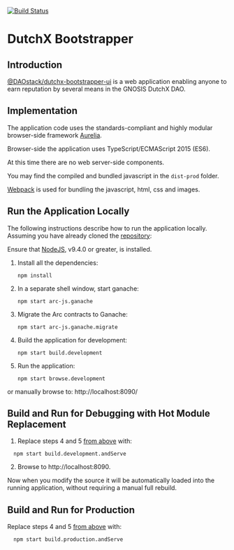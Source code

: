[![Build Status](https://api.travis-ci.org/daostack/dutchx-bootstrapper-ui.svg?branch=master)](https://travis-ci.org/daostack/dutchx-bootstrapper-ui)

# DutchX Bootstrapper

## Introduction

[@DAOstack/dutchx-bootstrapper-ui](https://github.com/daostack/dutchx-bootstrapper-ui) is a web application enabling anyone to earn reputation by several means in the GNOSIS DutchX DAO.

## Implementation
The application code uses the standards-compliant and highly modular browser-side framework [Aurelia](http://aurelia.io).

Browser-side the application uses TypeScript/ECMAScript 2015 (ES6).

At this time there are no web server-side components.

You may find the compiled and bundled javascript in the `dist-prod` folder.

[Webpack](https://webpack.js.org/) is used for bundling the javascript, html, css and images.

<a name="runApp"></a>
## Run the Application Locally

The following instructions describe how to run the application locally.  Assuming you have already cloned the [repository](https://github.com/daostack/dutchx-bootstrapper-ui):

Ensure that [NodeJS](https://nodejs.org/), v9.4.0 or greater, is installed.

1. Install all the dependencies:

    ```shell
    npm install
    ```

2. In a separate shell window, start ganache:

    ```script
    npm start arc-js.ganache
    ```

3. Migrate the Arc contracts to Ganache:

    ```script
    npm start arc-js.ganache.migrate
    ```

4. Build the application for development:

    ```script
    npm start build.development
    ```

5. Run the application:

    ```shell
    npm start browse.development
    ```

or manually browse to: http://localhost:8090/

## Build and Run for Debugging with Hot Module Replacement

1. Replace steps 4 and 5 [from above](#runApp) with:

```shell
  npm start build.development.andServe
```

2. Browse to http://localhost:8090.

Now when you modify the source it will be automatically loaded into the running application, without requiring a manual full rebuild.

## Build and Run for Production

Replace steps 4 and 5 [from above](#runApp) with:

```shell
  npm start build.production.andServe
```
